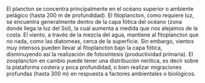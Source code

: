 El plancton se concentra principalmente en el océano superior o ambiente pelágico (hasta 200 m de profundidad). El fitoplancton, como requiere luz, se encuentra generalmente dentro de la capa fótica del océano (zona donde llega la luz del Sol), la cual aumenta a medida que nos alejamos de la costa. El viento, a través de la mezcla del agua, mantiene al fitoplancton que no nada, como las diatomeas, cerca de la superficie. Sin embargo, vientos muy intensos pueden llevar al fitoplancton bajo la capa fótica, disminuyendo así la realización de fotosíntesis (productividad primaria). El zooplancton en cambio puede tener una distribución nerítica, es decir sobre la plataforma costera y poca profundidad, o bien realizar migraciones profundas (hasta 300 m) en respuesta a factores ambientales o biológicos. 